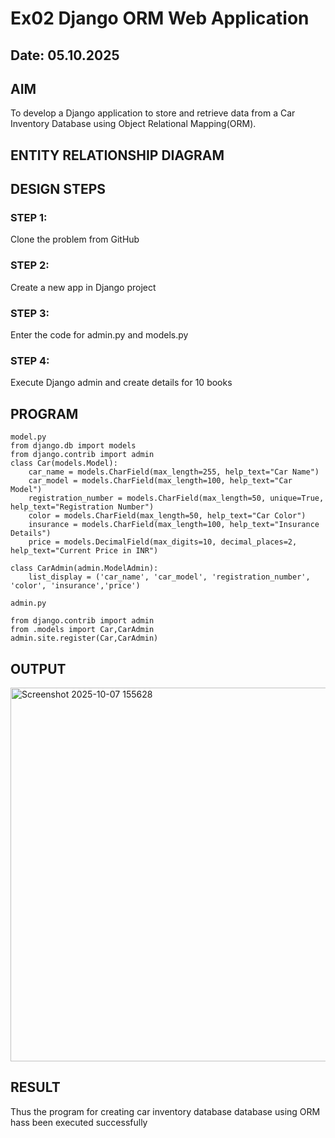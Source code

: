 # Ex02 Django ORM Web Application
## Date: 05.10.2025

## AIM
To develop a Django application to store and retrieve data from a Car Inventory Database using Object Relational Mapping(ORM).

## ENTITY RELATIONSHIP DIAGRAM



## DESIGN STEPS

### STEP 1:
Clone the problem from GitHub

### STEP 2:
Create a new app in Django project

### STEP 3:
Enter the code for admin.py and models.py

### STEP 4:
Execute Django admin and create details for 10 books

## PROGRAM
```
model.py
from django.db import models
from django.contrib import admin
class Car(models.Model):
    car_name = models.CharField(max_length=255, help_text="Car Name")
    car_model = models.CharField(max_length=100, help_text="Car Model")
    registration_number = models.CharField(max_length=50, unique=True, help_text="Registration Number")
    color = models.CharField(max_length=50, help_text="Car Color")
    insurance = models.CharField(max_length=100, help_text="Insurance Details")
    price = models.DecimalField(max_digits=10, decimal_places=2, help_text="Current Price in INR")

class CarAdmin(admin.ModelAdmin):
    list_display = ('car_name', 'car_model', 'registration_number', 'color', 'insurance','price')

admin.py    
                    
from django.contrib import admin
from .models import Car,CarAdmin
admin.site.register(Car,CarAdmin)
```


## OUTPUT

<img width="1051" height="598" alt="Screenshot 2025-10-07 155628" src="https://github.com/user-attachments/assets/e97edbf8-0bee-49ef-9bc6-fd4407001ad5" />



## RESULT
Thus the program for creating car inventory database database using ORM hass been executed successfully
